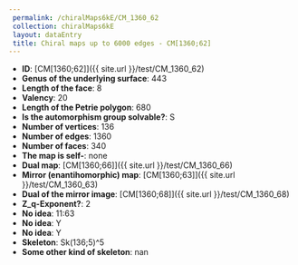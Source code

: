 ```yaml
--- 
 permalink: /chiralMaps6kE/CM_1360_62 
 collection: chiralMaps6kE
 layout: dataEntry
 title: Chiral maps up to 6000 edges - CM[1360;62]
---
```


- **ID**: [CM[1360;62]]({{ site.url }}/test/CM_1360_62)
- **Genus of the underlying surface**: 443
- **Length of the face**: 8
- **Valency**: 20
- **Length of the Petrie polygon**: 680
- **Is the automorphism group solvable?**: S
- **Number of vertices**: 136
- **Number of edges**: 1360
- **Number of faces**: 340
- **The map is self-**: none
- **Dual map**: [CM[1360;66]]({{ site.url }}/test/CM_1360_66)
- **Mirror (enantihomorphic) map**: [CM[1360;63]]({{ site.url }}/test/CM_1360_63)
- **Dual of the mirror image**: [CM[1360;68]]({{ site.url }}/test/CM_1360_68)
- **Z_q-Exponent?**: 2
- **No idea**:  11:63
- **No idea**: Y
- **No idea**: Y
- **Skeleton**: Sk(136;5)^5
- **Some other kind of skeleton**: nan
